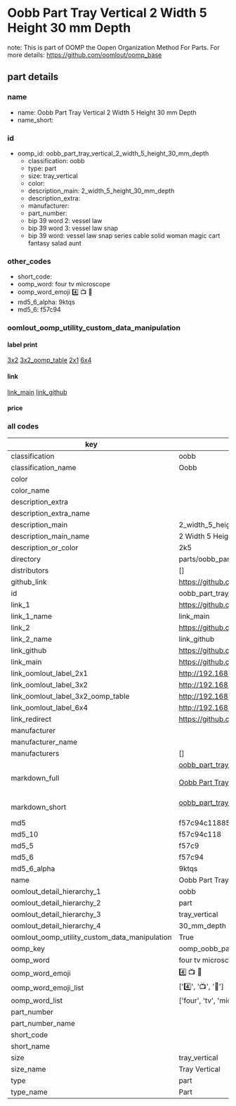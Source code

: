 # Oobb Part Tray Vertical 2 Width 5 Height 30 mm Depth  

note: This is part of OOMP the Oopen Organization Method For Parts. For more details: https://github.com/oomlout/oomp_base

##  part details
  







### name
* name: Oobb Part Tray Vertical 2 Width 5 Height 30 mm Depth
* name_short: 
### id
* oomp_id: oobb_part_tray_vertical_2_width_5_height_30_mm_depth
  * classification: oobb
  * type: part
  * size: tray_vertical
  * color: 
  * description_main: 2_width_5_height_30_mm_depth
  * description_extra: 
  * manufacturer: 
  * part_number: 
  * bip 39 word 2: vessel law
  * bip 39 word 3: vessel law snap
  * bip 39 word: vessel law snap series cable solid woman magic cart fantasy salad aunt

### other_codes
* short_code: 
* oomp_word: four tv microscope
* oomp_word_emoji :four: :tv: :microscope:
* md5_6_alpha: 9ktqs
* md5_6: f57c94






### oomlout_oomp_utility_custom_data_manipulation
#### label print
[3x2](http://192.168.1.245:1112/?label=oomp%209ktqs)
[3x2_oomp_table](http://192.168.1.108:1112/?label=oomp%209ktqs)
[2x1](http://192.168.1.242:1112/?label=oomp%209ktqs)
[6x4](http://192.168.1.55:1112/?label=oomp%209ktqs)    

#### link

[link_main](https://github.com/oomlout/oomlout_oomp_version_1_messy/tree/main/parts/oobb_part_tray_vertical_2_width_5_height_30_mm_depth) [link_github](https://github.com/oomlout/oomlout_oomp_version_1_messy/tree/main/parts/oobb_part_tray_vertical_2_width_5_height_30_mm_depth)                             

#### price







### all codes 
| key | value |  
| --- | --- |  
| classification | oobb |  
| classification_name | Oobb |  
| color |  |  
| color_name |  |  
| description_extra |  |  
| description_extra_name |  |  
| description_main | 2_width_5_height_30_mm_depth |  
| description_main_name | 2 Width 5 Height 30 mm Depth |  
| description_or_color | 2k5 |  
| directory | parts/oobb_part_tray_vertical_2_width_5_height_30_mm_depth |  
| distributors | [] |  
| github_link | https://github.com/oomlout/oomlout_oomp_part_src/tree/main/parts/oobb_part_tray_vertical_2_width_5_height_30_mm_depth |  
| id | oobb_part_tray_vertical_2_width_5_height_30_mm_depth |  
| link_1 | https://github.com/oomlout/oomlout_oomp_version_1_messy/tree/main/parts/oobb_part_tray_vertical_2_width_5_height_30_mm_depth |  
| link_1_name | link_main |  
| link_2 | https://github.com/oomlout/oomlout_oomp_version_1_messy/tree/main/parts/oobb_part_tray_vertical_2_width_5_height_30_mm_depth |  
| link_2_name | link_github |  
| link_github | https://github.com/oomlout/oomlout_oomp_version_1_messy/tree/main/parts/oobb_part_tray_vertical_2_width_5_height_30_mm_depth |  
| link_main | https://github.com/oomlout/oomlout_oomp_version_1_messy/tree/main/parts/oobb_part_tray_vertical_2_width_5_height_30_mm_depth |  
| link_oomlout_label_2x1 | http://192.168.1.242:1112/?label=oomp%209ktqs |  
| link_oomlout_label_3x2 | http://192.168.1.245:1112/?label=oomp%209ktqs |  
| link_oomlout_label_3x2_oomp_table | http://192.168.1.108:1112/?label=oomp%209ktqs |  
| link_oomlout_label_6x4 | http://192.168.1.55:1112/?label=oomp%209ktqs |  
| link_redirect | https://github.com/oomlout/oomlout_oomp_version_1_messy/tree/main/parts/oobb_part_tray_vertical_2_width_5_height_30_mm_depth |  
| manufacturer |  |  
| manufacturer_name |  |  
| manufacturers | [] |  
| markdown_full | [oobb_part_tray_vertical_2_width_5_height_30_mm_depth](none)<br>[](none)<br>[Oobb Part Tray Vertical 2 Width 5 Height 30 Mm Depth](none)<br><br> |  
| markdown_short | [oobb_part_tray_vertical_2_width_5_height_30_mm_depth](none)<br><br> |  
| md5 | f57c94c11885df9f3a8ffc419a9f7f98 |  
| md5_10 | f57c94c118 |  
| md5_5 | f57c9 |  
| md5_6 | f57c94 |  
| md5_6_alpha | 9ktqs |  
| name | Oobb Part Tray Vertical 2 Width 5 Height 30 mm Depth |  
| oomlout_detail_hierarchy_1 | oobb |  
| oomlout_detail_hierarchy_2 | part |  
| oomlout_detail_hierarchy_3 | tray_vertical |  
| oomlout_detail_hierarchy_4 | 30_mm_depth |  
| oomlout_oomp_utility_custom_data_manipulation | True |  
| oomp_key | oomp_oobb_part_tray_vertical_2_width_5_height_30_mm_depth |  
| oomp_word | four tv microscope |  
| oomp_word_emoji | :four: :tv: :microscope: |  
| oomp_word_emoji_list | [':four:', ':tv:', ':microscope:'] |  
| oomp_word_list | ['four', 'tv', 'microscope'] |  
| part_number |  |  
| part_number_name |  |  
| short_code |  |  
| short_name |  |  
| size | tray_vertical |  
| size_name | Tray Vertical |  
| type | part |  
| type_name | Part |  
